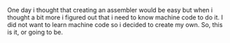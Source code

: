 One day i thought that creating an assembler would be easy but when i thought a bit more i figured
out that i need to know machine code to do it. I did not want to learn machine code so i decided to create my own. So, this is it, or going to be.
